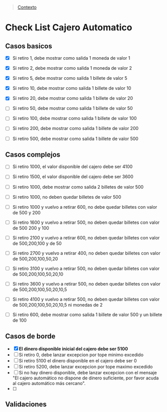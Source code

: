 > [Contexto](https://www.codurance.com/es/katas/kata-cajero-automatico)

# Check List Cajero Automatico

## Casos basicos 
- [x] Si retiro 1, debe mostrar como salida 1 moneda de  valor 1
- [x] Si retiro 2, debe mostrar como salida 1 moneda de  valor 2
- [x] Si retiro 5, debe mostrar como salida 1 billete de  valor 5
- [x] Si retiro 10, debe mostrar como salida 1 billete de  valor  10
- [x] Si retiro 20, debe mostrar como salida 1 billete de  valor  20
- [ ] Si retiro 50, debe mostrar como salida 1 billete de  valor  50
- [ ] Si retiro 100, debe mostrar como salida 1 billete de  valor  100
- [ ] Si retiro 200, debe mostrar como salida 1 billete de  valor  200
- [ ] Si retiro 500, debe mostrar como salida 1 billete de  valor  500
  
  
## Casos complejos 
- [ ] Si retiro 1000, el valor disponible del cajero debe ser 4100
- [ ] Si retiro 1500, el valor disponible del cajero debe ser 3600
- [ ] Si retiro 1000, debe mostrar como salida 2 billetes de valor  500
- [ ] Si retiro 1000, no deben quedar billetes de valor 500
- [ ] Si retiro 1000 y vuelvo a retirar 600, no debe quedar billetes con valor de 500 y 200
- [ ] Si retiro 1600 y vuelvo a retirar 500, no deben quedar billetes con valor de 500 200 y 100
- [ ] Si retiro 2100 y vuelvo a retirar 600, no deben quedar billetes con valor de 500,200,100 y de 50
- [ ] Si retiro 2700 y vuelvo a retirar 400, no deben quedar billetes con valor de 500,200,100,50,20
- [ ] Si retiro 3100 y vuelvo a retirar 500, no deben quedar billetes con valor de 500,200,100,50,20,10
- [ ] Si retiro 3600 y vuelvo a retirar 500, no deben quedar billetes con valor de 500,200,100,50,20,10,5
- [ ] Si retiro 4100 y vuelvo a retirar 500, no deben quedar billetes con valor de 500,200,100,50,20,10,5 ni monedas de 2

- [ ] Si retiro 600, debe mostrar como salida 1 billete de valor 500 y un billete de 100

  
## Casos de borde
- [x] **El dinero disponible inicial del cajero debe ser 5100**
- [ ] Si retiro 0, debe lanzar excepcion por tope minimo excedido
- [ ] Si retiro 5100 el dinero disponible en el cajero debe ser 0
- [ ] Si retiro 5200, debe lanzar excepcion por tope maximo excedido
- [ ] Si no hay dinero disponible, debe lanzar excepcion con el mensaje "El cajero automático no dispone de dinero suficiente, por favor acuda al cajero automático más cercano".
- [ ] 

## Validaciones